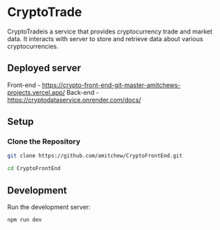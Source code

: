 # CryptoTrade

CryptoTradeis a service that provides cryptocurrency trade and market data. It interacts with server to store and retrieve data about various cryptocurrencies.

## Deployed server
Front-end - https://crypto-front-end-git-master-amitchews-projects.vercel.app/
Back-end - https://cryptodataservice.onrender.com/docs/



## Setup

### Clone the Repository

```bash
git clone https://github.com/amitchew/CryptoFrontEnd.git

cd CryptoFrontEnd

```

## Development

Run the development server:

```bash
npm run dev

```


